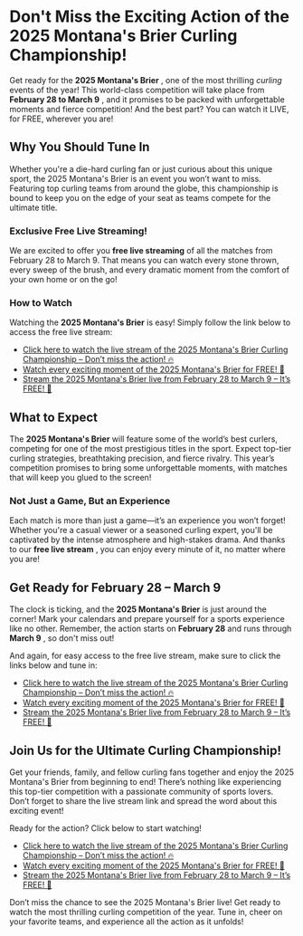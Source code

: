 # Don't Miss the Exciting Action of the 2025 Montana's Brier Curling Championship!

Get ready for the **2025 Montana's Brier** , one of the most thrilling _curling_ events of the year! This world-class competition will take place from **February 28 to March 9** , and it promises to be packed with unforgettable moments and fierce competition! And the best part? You can watch it LIVE, for FREE, wherever you are!

## Why You Should Tune In

Whether you're a die-hard curling fan or just curious about this unique sport, the 2025 Montana's Brier is an event you won’t want to miss. Featuring top curling teams from around the globe, this championship is bound to keep you on the edge of your seat as teams compete for the ultimate title.

### Exclusive Free Live Streaming!

We are excited to offer you **free live streaming** of all the matches from February 28 to March 9. That means you can watch every stone thrown, every sweep of the brush, and every dramatic moment from the comfort of your own home or on the go!

### How to Watch

Watching the **2025 Montana's Brier** is easy! Simply follow the link below to access the free live stream:

- [Click here to watch the live stream of the 2025 Montana's Brier Curling Championship – Don’t miss the action! 🔥](https://tinyurl.com/livestreamfreeo?st=2025montanasbrier&si=gh)
- [Watch every exciting moment of the 2025 Montana's Brier for FREE! 📅](https://tinyurl.com/livestreamfreeo?st=2025montanasbrier&si=gh)
- [Stream the 2025 Montana's Brier live from February 28 to March 9 – It’s FREE! 🎉](https://tinyurl.com/livestreamfreeo?st=2025montanasbrier&si=gh)

## What to Expect

The **2025 Montana's Brier** will feature some of the world’s best curlers, competing for one of the most prestigious titles in the sport. Expect top-tier curling strategies, breathtaking precision, and fierce rivalry. This year’s competition promises to bring some unforgettable moments, with matches that will keep you glued to the screen!

### Not Just a Game, But an Experience

Each match is more than just a game—it’s an experience you won’t forget! Whether you're a casual viewer or a seasoned curling expert, you'll be captivated by the intense atmosphere and high-stakes drama. And thanks to our **free live stream** , you can enjoy every minute of it, no matter where you are!

## Get Ready for February 28 – March 9

The clock is ticking, and the **2025 Montana's Brier** is just around the corner! Mark your calendars and prepare yourself for a sports experience like no other. Remember, the action starts on **February 28** and runs through **March 9** , so don't miss out!

And again, for easy access to the free live stream, make sure to click the links below and tune in:

- [Click here to watch the live stream of the 2025 Montana's Brier Curling Championship – Don’t miss the action! 🔥](https://tinyurl.com/livestreamfreeo?st=2025montanasbrier&si=gh)
- [Watch every exciting moment of the 2025 Montana's Brier for FREE! 📅](https://tinyurl.com/livestreamfreeo?st=2025montanasbrier&si=gh)
- [Stream the 2025 Montana's Brier live from February 28 to March 9 – It’s FREE! 🎉](https://tinyurl.com/livestreamfreeo?st=2025montanasbrier&si=gh)

## Join Us for the Ultimate Curling Championship!

Get your friends, family, and fellow curling fans together and enjoy the 2025 Montana's Brier from beginning to end! There’s nothing like experiencing this top-tier competition with a passionate community of sports lovers. Don’t forget to share the live stream link and spread the word about this exciting event!

Ready for the action? Click below to start watching!

- [Click here to watch the live stream of the 2025 Montana's Brier Curling Championship – Don’t miss the action! 🔥](https://tinyurl.com/livestreamfreeo?st=2025montanasbrier&si=gh)
- [Watch every exciting moment of the 2025 Montana's Brier for FREE! 📅](https://tinyurl.com/livestreamfreeo?st=2025montanasbrier&si=gh)
- [Stream the 2025 Montana's Brier live from February 28 to March 9 – It’s FREE! 🎉](https://tinyurl.com/livestreamfreeo?st=2025montanasbrier&si=gh)

Don’t miss the chance to see the 2025 Montana's Brier live! Get ready to watch the most thrilling curling competition of the year. Tune in, cheer on your favorite teams, and experience all the action as it unfolds!
